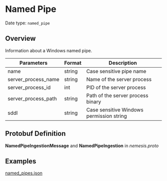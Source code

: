 # Named Pipe
Date type: `named_pipe`

## Overview
Information about a Windows named pipe.

| Parameters          | Format | Description                              |
| ------------------- | ------ | ---------------------------------------- |
| name                | string | Case sensitive pipe name                 |
| server_process_name | string | Name of the server process               |
| server_process_id   | int    | PID of the server process                |
| server_process_path | string | Path of the server process binary        |
| sddl                | string | Case sensitive Windows permission string |

## Protobuf Definition

**NamedPipeIngestionMessage** and **NamedPipeIngestion** in *nemesis.proto*

## Examples

[named_pipes.json](../../../../sample_files/structured/named_pipes.json)
